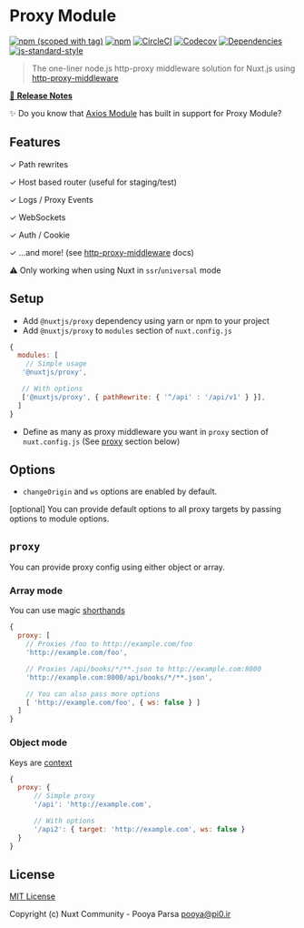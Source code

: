 # Proxy Module

[![npm (scoped with tag)](https://img.shields.io/npm/v/@nuxtjs/proxy/latest.svg?style=flat-square)](https://npmjs.com/package/@nuxtjs/proxy)
[![npm](https://img.shields.io/npm/dt/@nuxtjs/proxy.svg?style=flat-square)](https://npmjs.com/package/@nuxtjs/proxy)
[![CircleCI](https://img.shields.io/circleci/project/github/nuxt-community/proxy-module.svg?style=flat-square)](https://circleci.com/gh/nuxt-community/proxy-module)
[![Codecov](https://img.shields.io/codecov/c/github/nuxt-community/proxy-module.svg?style=flat-square)](https://codecov.io/gh/nuxt-community/proxy-module)
[![Dependencies](https://david-dm.org/nuxt-community/proxy-module/status.svg?style=flat-square)](https://david-dm.org/nuxt-community/proxy-module)
[![js-standard-style](https://img.shields.io/badge/code_style-standard-brightgreen.svg?style=flat-square)](http://standardjs.com)

> The one-liner node.js http-proxy middleware solution for Nuxt.js using
 [http-proxy-middleware](https://github.com/chimurai/http-proxy-middleware)

[📖 **Release Notes**](./CHANGELOG.md)

✨ Do you know that [Axios Module](https://github.com/nuxt-community/axios-module) has built in support for Proxy Module?

## Features

✓ Path rewrites

✓ Host based router (useful for staging/test)

✓ Logs / Proxy Events

✓ WebSockets

✓ Auth / Cookie

✓ ...and more! (see [http-proxy-middleware](https://github.com/chimurai/http-proxy-middleware) docs)

⚠ Only working when using Nuxt in `ssr`/`universal` mode

## Setup
- Add `@nuxtjs/proxy` dependency using yarn or npm to your project
- Add `@nuxtjs/proxy` to `modules` section of `nuxt.config.js`

```js
{
  modules: [
    // Simple usage
   '@nuxtjs/proxy',

   // With options
   ['@nuxtjs/proxy', { pathRewrite: { '^/api' : '/api/v1' } }],
  ]
}
```

- Define as many as proxy middleware you want in `proxy` section of  `nuxt.config.js` (See [proxy](#proxy) section below)

## Options
- `changeOrigin` and `ws` options are enabled by default.

[optional] You can provide default options to all proxy targets by passing options to module options.

## `proxy`
You can provide proxy config using either object or array.

### Array mode
You can use magic [shorthands](https://github.com/chimurai/http-proxy-middleware#shorthand)

```js
{
  proxy: [
    // Proxies /foo to http://example.com/foo
    'http://example.com/foo',

    // Proxies /api/books/*/**.json to http://example.com:8000
    'http://example.com:8000/api/books/*/**.json',

    // You can also pass more options
    [ 'http://example.com/foo', { ws: false } ]
  ]
}
```

### Object mode
Keys are [context](https://github.com/chimurai/http-proxy-middleware#context-matching)

```js
{
  proxy: {
      // Simple proxy
      '/api': 'http://example.com',

      // With options
      '/api2': { target: 'http://example.com', ws: false }
  }
}
```


## License

[MIT License](./LICENSE)

Copyright (c) Nuxt Community - Pooya Parsa <pooya@pi0.ir>
